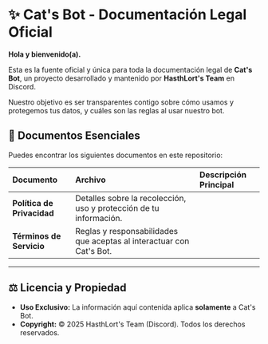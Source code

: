 # ✨ Cat's Bot - Documentación Legal Oficial

**Hola y bienvenido(a).**

Esta es la fuente oficial y única para toda la documentación legal de **Cat's Bot**, un proyecto desarrollado y mantenido por **HasthLort's Team** en Discord.

Nuestro objetivo es ser transparentes contigo sobre cómo usamos y protegemos tus datos, y cuáles son las reglas al usar nuestro bot.

## 📝 Documentos Esenciales

Puedes encontrar los siguientes documentos en este repositorio:

| Documento | Archivo | Descripción Principal |
| :--- | :--- | :--- |
| **Política de Privacidad**  | Detalles sobre la recolección, uso y protección de tu información. |
| **Términos de Servicio**  | Reglas y responsabilidades que aceptas al interactuar con Cat's Bot. |

---

## ⚖️ Licencia y Propiedad

* **Uso Exclusivo:** La información aquí contenida aplica **solamente** a Cat's Bot.
* **Copyright:** © 2025 HasthLort's Team (Discord). Todos los derechos reservados.
